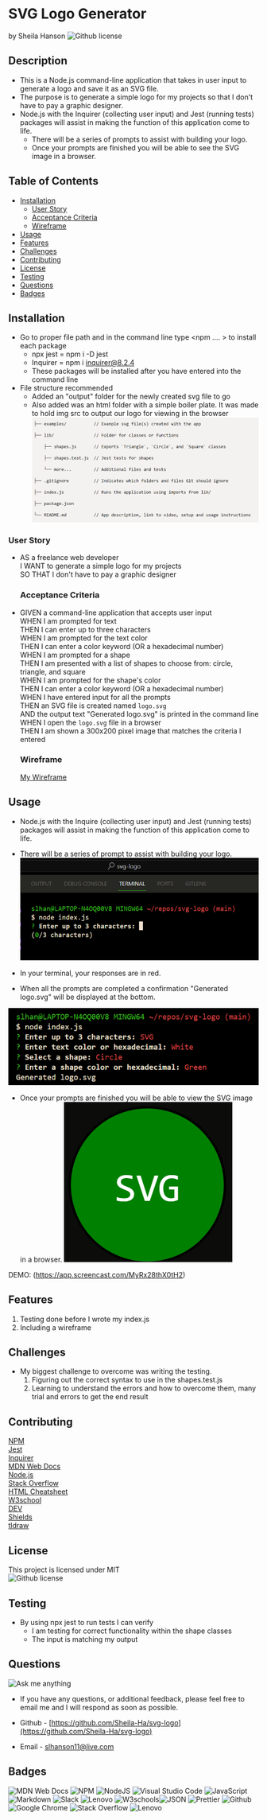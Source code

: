 # SVG Logo Generator <!-- omit from toc -->
by Sheila Hanson ![Github license](https://img.shields.io/badge/license-MIT-blue.svg)

## Description <!-- omit from toc -->
- This is a Node.js command-line application that takes in user input to generate a logo and save it as an SVG file.  
- The purpose is to generate a simple logo for my projects so that I don't have to pay a graphic designer.  
- Node.js with the Inquirer (collecting user input) and Jest (running tests) packages will assist in making the function of this application come to life.  
  - There will be a series of prompts to assist with building your logo.  
  - Once your prompts are finished you will be able to see the SVG image in a browser.

## Table of Contents <!-- omit from toc -->
  
- [Installation](#installation)
  - [User Story](#user-story)
  - [Acceptance Criteria](#acceptance-criteria)
  - [Wireframe](#wireframe)
- [Usage](#usage)
- [Features](#features)
- [Challenges](#challenges)
- [Contributing](#contributing)
- [License](#license)
- [Testing](#testing)
- [Questions](#questions)
- [Badges](#badges)
    

## Installation
  - Go to proper file path and in the command line type <npm …. > to install each package  
    - npx jest = npm i -D jest  
    - Inquirer = npm i inquirer@8.2.4  
    * These packages will be installed after you have entered <node index.js> into the command line  
  - File structure recommended  
    * Added an "output" folder for the newly created svg file to go  
    * Also added was an html folder with a simple boiler plate. It was made to hold img src to output our logo for viewing in the browser
    ![Alt text](lib/img/structure.png)
  
  ### User Story
* AS a freelance web developer  
I WANT to generate a simple logo for my projects  
SO THAT I don't have to pay a graphic designer  

    
  
  ### Acceptance Criteria
* GIVEN a command-line application that accepts user input  
WHEN I am prompted for text  
THEN I can enter up to three characters  
WHEN I am prompted for the text color  
THEN I can enter a color keyword (OR a hexadecimal number)  
WHEN I am prompted for a shape  
THEN I am presented with a list of shapes to choose from: circle, triangle, and square  
WHEN I am prompted for the shape's color  
THEN I can enter a color keyword (OR a hexadecimal number)  
WHEN I have entered input for all the prompts  
THEN an SVG file is created named `logo.svg`  
AND the output text "Generated logo.svg" is printed in the command line  
WHEN I open the `logo.svg` file in a browser  
THEN I am shown a 300x200 pixel image that matches the criteria I entered  


    
  
  ### Wireframe
  [My Wireframe](https://www.tldraw.com/s/v2_c_lU8V-UQa763Mdz6pzD1n1?viewport=-1141,-63,3062,1380&page=page:page)
      
## Usage 
  - Node.js with the Inquire (collecting user input) and Jest (running tests) packages will assist in making the function of this application come to life.  
  
  - There will be a series of prompt to assist with building your logo.
  ![Alt text](<lib/img/1st prompt.png>)
  - In your terminal, your responses are in red.  
  - When all the prompts are completed a confirmation "Generated logo.svg" will be displayed at the bottom.

  ![Alt text](<lib/img/2nd end resultpng.png>)
  - Once your prompts are finished you will be able to view the SVG image in a browser.
  ![Alt text](<lib/img/generated img.png>)
   

  DEMO: (https://app.screencast.com/MyRx28thX0tH2)

## Features
1. Testing done before I wrote my index.js    
2. Including a wireframe

## Challenges
- My biggest challenge to overcome was writing the testing.  
  1. Figuring out the correct syntax to use in the shapes.test.js  
  2. Learning to understand the errors and how to overcome them, many trial and errors to get the end result   

## Contributing
[NPM](https://www.npmjs.com/package/inquirer/v/8.2.4?activeTab=readme#installation)  
[Jest](https://jestjs.io/)  
[Inquirer](https://www.npmjs.com/package/inquirer/v/8.2.4)  
[MDN Web Docs](https://developer.mozilla.org/en-US/docs/Web)  
[Node.js](https://nodejs.org/docs/latest/api/)  
[Stack Overflow](https://stackoverflow.com/?newreg=67d94556b887449fa2885dadf54a5439)  
[HTML Cheatsheet](https://htmlcheatsheet.com/js/)  
[W3school](https://www.w3schools.com/)  
[DEV](https://dev.to/envoy_/150-badges-for-github-pnk#contact)  
[Shields](https://shields.io/)  
[tldraw](https://www.tldraw.com/)  

## License 
This project is licensed under MIT  
![Github license](https://img.shields.io/badge/license-MIT-blue.svg)


## Testing   
- By using npx jest to run tests I can verify
  * I am testing for correct functionality within the shape classes  
  * The input is matching my output

    

## Questions
![Ask me anything](https://img.shields.io/badge/Ask%20me-anything-1abc9c.svg)  
* If you have any questions, or additional feedback, please feel free to email me and I will respond as soon as possible.
    
* Github -
[https://github.com/Sheila-Ha/svg-logo](https://github.com/Sheila-Ha/svg-logo)

* Email -
slhanson11@live.com

## Badges
![MDN Web Docs](https://img.shields.io/badge/MDN_Web_Docs-black?style=for-the-badge&logo=mdnwebdocs&logoColor=white)  ![NPM](https://img.shields.io/badge/NPM-%23CB3837.svg?style=for-the-badge&logo=npm&logoColor=white)
![NodeJS](https://img.shields.io/badge/node.js-6DA55F?style=for-the-badge&logo=node.js&logoColor=white)  ![Visual Studio Code](https://img.shields.io/badge/Visual%20Studio%20Code-0078d7.svg?style=for-the-badge&logo=visual-studio-code&logoColor=white)
![JavaScript](https://img.shields.io/badge/javascript-%23323330.svg?style=for-the-badge&logo=javascript&logoColor=%23F7DF1E)  ![Markdown](https://img.shields.io/badge/markdown-%23000000.svg?style=for-the-badge&logo=markdown&logoColor=white)
![Slack](https://img.shields.io/badge/Slack-4A154B?style=for-the-badge&logo=slack&logoColor=white)  ![Lenovo](https://img.shields.io/badge/lenovo-E2231A?style=for-the-badge&logo=lenovo&logoColor=white)
![W3schools](https://img.shields.io/badge/W3Schools-04AA6D?style=for-the-badge&logo=W3Schools&logoColor=white)![JSON](https://img.shields.io/badge/json-5E5C5C?style=for-the-badge&logo=json&logoColor=red)  ![Prettier](https://img.shields.io/badge/prettier-1A2C34?style=for-the-badge&logo=prettier&logoColor=F7BA3E)
![Github](https://img.shields.io/badge/GitHub-100000?style=for-the-badge&logo=github&logoColor=white)  ![Google Chrome](https://img.shields.io/badge/Google_chrome-4285F4?style=for-the-badge&logo=Google-chrome&logoColor=white)
![Stack Overflow](https://img.shields.io/badge/Stack_Overflow-FE7A16?style=for-the-badge&logo=stack-overflow&logoColor=white)  ![Lenovo](https://img.shields.io/badge/lenovo%20laptop-E2231A?style=for-the-badge&logo=lenovo&logoColor=white)  

